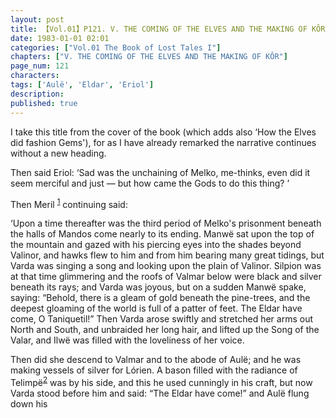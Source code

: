 ```yaml
---
layout: post
title: 【Vol.01】P121. V. THE COMING OF THE ELVES AND THE MAKING OF KÔR
date: 1983-01-01 02:01
categories: ["Vol.01 The Book of Lost Tales I"]
chapters: ["V. THE COMING OF THE ELVES AND THE MAKING OF KÔR"]
page_num: 121
characters: 
tags: ['Aulë', 'Eldar', 'Eriol']
description: 
published: true
---
```


I take this title from the cover of the book (which adds also ‘How the Elves did fashion Gems'), for as I have already remarked the narrative continues without a new heading.

Then said Eriol: ‘Sad was the unchaining of Melko, me-thinks, even did it seem merciful and just — but how came the Gods to do this thing? ’

Then Meril <SUP>[1]({{site.baseurl}}/vol01-p140)</SUP> continuing said:

‘Upon a time thereafter was the third period of Melko's prisonment beneath the halls of Mandos come nearly to its ending. Manwë sat upon the top of the mountain and gazed with his piercing eyes into the shades beyond Valinor, and hawks flew to him and from him bearing many great tidings, but Varda was singing a song and looking upon the plain of Valinor. Silpion was at that time glimmering and the roofs of Valmar below were black and silver beneath its rays; and Varda was joyous, but on a sudden Manwë spake, saying: “Behold, there is a gleam of gold beneath the pine-trees, and the deepest gloaming of the world is full of a patter of feet. The Eldar have come, O Taniquetil!” Then Varda arose swiftly and stretched her arms out North and South, and unbraided her long hair, and lifted up the Song of the Valar, and Ilwë was filled with the loveliness of her voice.

Then did she descend to Valmar and to the abode of Aulë; and he was making vessels of silver for Lórien. A bason filled with the radiance of Telimpë<SUP>[2]({{site.baseurl}}/vol01-p140)</SUP> was by his side, and this he used cunningly in his craft, but now Varda stood before him and said: “The Eldar have come!” and Aulë flung down his


